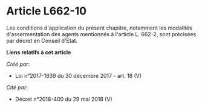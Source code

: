 # Article L662-10

Les conditions d'application du présent chapitre, notamment les modalités d'assermentation des agents mentionnés à l'article
L. 662-2, sont précisées par décret en Conseil d'Etat.

**Liens relatifs à cet article**

_Créé par_:

  - Loi n°2017-1839 du 30 décembre 2017 - art. 18 (V)

_Cité par_:

  - Décret n°2018-400 du 29 mai 2018 (V)
